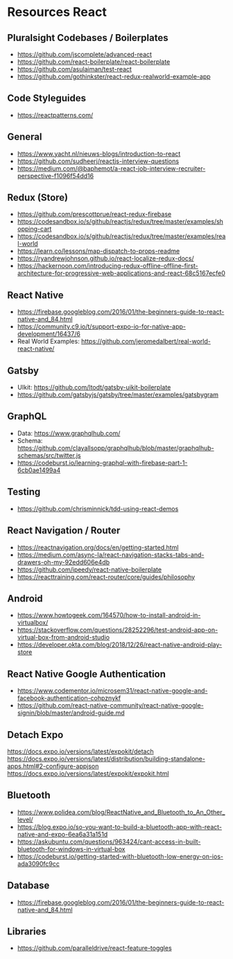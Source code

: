 # Resources React

## Pluralsight Codebases / Boilerplates
- https://github.com/jscomplete/advanced-react
- https://github.com/react-boilerplate/react-boilerplate
- https://github.com/asulaiman/test-react
- https://github.com/gothinkster/react-redux-realworld-example-app

## Code Styleguides
- https://reactpatterns.com/

## General
- https://www.yacht.nl/nieuws-blogs/introduction-to-react
- https://github.com/sudheerj/reactjs-interview-questions
- https://medium.com/@baphemot/a-react-job-interview-recruiter-perspective-f1096f54dd16

## Redux (Store)
- https://github.com/prescottprue/react-redux-firebase
- https://codesandbox.io/s/github/reactjs/redux/tree/master/examples/shopping-cart
- https://codesandbox.io/s/github/reactjs/redux/tree/master/examples/real-world
- https://learn.co/lessons/map-dispatch-to-props-readme
- https://ryandrewjohnson.github.io/react-localize-redux-docs/
- https://hackernoon.com/introducing-redux-offline-offline-first-architecture-for-progressive-web-applications-and-react-68c5167ecfe0

## React Native
- https://firebase.googleblog.com/2016/01/the-beginners-guide-to-react-native-and_84.html
- https://community.c9.io/t/support-expo-io-for-native-app-development/16437/6
- Real World Examples: https://github.com/jeromedalbert/real-world-react-native/

## Gatsby
- UIkit: https://github.com/ltodt/gatsby-uikit-boilerplate
- https://github.com/gatsbyjs/gatsby/tree/master/examples/gatsbygram

## GraphQL
- Data: https://www.graphqlhub.com/
- Schema: https://github.com/clayallsopp/graphqlhub/blob/master/graphqlhub-schemas/src/twitter.js
- https://codeburst.io/learning-graphql-with-firebase-part-1-6cb0ae1499a4

## Testing
- https://github.com/chrisminnick/tdd-using-react-demos

## React Navigation / Router
- https://reactnavigation.org/docs/en/getting-started.html
- https://medium.com/async-la/react-navigation-stacks-tabs-and-drawers-oh-my-92edd606e4db
- https://github.com/ipeedy/react-native-boilerplate
- https://reacttraining.com/react-router/core/guides/philosophy

## Android
- https://www.howtogeek.com/164570/how-to-install-android-in-virtualbox/
- https://stackoverflow.com/questions/28252296/test-android-app-on-virtual-box-from-android-studio
- https://developer.okta.com/blog/2018/12/26/react-native-android-play-store

## React Native Google Authentication
- https://www.codementor.io/microsem31/react-native-google-and-facebook-authentication-cohpznykf
- https://github.com/react-native-community/react-native-google-signin/blob/master/android-guide.md

## Detach Expo
https://docs.expo.io/versions/latest/expokit/detach
https://docs.expo.io/versions/latest/distribution/building-standalone-apps.html#2-configure-appjson
https://docs.expo.io/versions/latest/expokit/expokit.html

## Bluetooth
- https://www.polidea.com/blog/ReactNative_and_Bluetooth_to_An_Other_level/
- https://blog.expo.io/so-you-want-to-build-a-bluetooth-app-with-react-native-and-expo-6ea6a31a151d
- https://askubuntu.com/questions/963424/cant-access-in-built-bluetooth-for-windows-in-virtual-box
- https://codeburst.io/getting-started-with-bluetooth-low-energy-on-ios-ada3090fc9cc

## Database
- https://firebase.googleblog.com/2016/01/the-beginners-guide-to-react-native-and_84.html

## Libraries
- https://github.com/paralleldrive/react-feature-toggles
